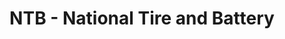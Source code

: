 ---
title: "NTB - National Tire and Battery"
url: /buford/ntb-national-tire-and-battery/
shop: car repair
---